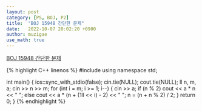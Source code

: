 ```yaml
---
layout: post
category: [PS, BOJ, P2]
title:  "BOJ 15948 간단한 문제"
date:   2022-10-07 20:02:20 +0900
author: muzigae
use_math: true
---
```

[BOJ 15948 간단한 문제](https://www.acmicpc.net/problem/15948)

{% highlight C++ linenos %}
#include <iostream>
using namespace std;

int main() {
	ios::sync_with_stdio(false); cin.tie(NULL); cout.tie(NULL);
	ll n, m, a; cin >> n >> m;
	for (int i = m; i >= 1; i--) {
		cin >> a;
		if (n % 2) cout << a * n << " ";
		else cout << a * (n + (1ll << i) - 2) << " ";
		n = (n + n % 2) / 2;
	}
	return 0;
}
{% endhighlight %}
